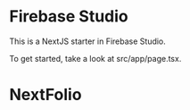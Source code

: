 # Firebase Studio

This is a NextJS starter in Firebase Studio.

To get started, take a look at src/app/page.tsx.
# NextFolio
